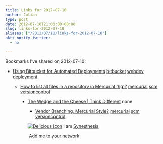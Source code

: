 ```yaml
---
title: Links for 2012-07-10
author: Julian
type: post
date: 2012-07-10T21:00:00+00:00
slug: links-for-2012-07-10 
aliases: ["/2012/07/10/links-for-2012-07-10"]
aktt_notify_twitter:
  - no

---
```

Bookmarks I&#8217;ve shared on 2012-07-10:

  * [Using Bitbucket for Automated Deployments][1] 
    [bitbucket][2] [webdev][3] [deployment][4] </li> 
    
      * [How to list all files in a repository in Mercurial (hg)?][5] 
        [mercurial][6] [scm][7] [versioncontrol][8] </li> 
        
          * [The Wedge and the Cheese | Think Different][9] 
            none</li> 
            
              * [Vendor Branching, Mercurial Style?][10] 
                [mercurial][6] [scm][7] [versioncontrol][8] </li> </ul> 
                
                <p class="deliciouslink">
                  <a href="https://del.icio.us/synesthesia" title="See all my bookmarks on del.icio.us"><img src="https://www.synesthesia.co.uk/images/deliciousicon.jpg" alt="Delicious icon" /></a>&nbsp;I am <a href="https://del.icio.us/synesthesia" title="See all my bookmarks on del.icio.us">Synesthesia</a>
                </p>
                
                <p class="deliciouslink">
                  <a href="https://del.icio.us/network?add=synesthesia" title="Add me to your del.icio.us network"><img src="https://www.synesthesia.co.uk/images/add.gif" alt="" /></a>&nbsp;<a href="https://del.icio.us/network?add=synesthesia" title="Add me to your del.icio.us network">Add me to your network</a>
                </p>

 [1]: https://brandonsummers.name/blog/2012/02/10/using-bitbucket-for-automated-deployments/
 [2]: https://www.delicious.com/synesthesia/bitbucket
 [3]: https://www.delicious.com/synesthesia/webdev
 [4]: https://www.delicious.com/synesthesia/deployment
 [5]: https://stackoverflow.com/questions/3000095/how-to-list-all-files-in-a-repository-in-mercurial-hg
 [6]: https://www.delicious.com/synesthesia/mercurial
 [7]: https://www.delicious.com/synesthesia/scm
 [8]: https://www.delicious.com/synesthesia/versioncontrol
 [9]: https://flowchainsensei.wordpress.com/2012/07/09/the-wedge-and-the-cheese/
 [10]: https://stackoverflow.com/questions/3997600/vendor-branching-mercurial-style